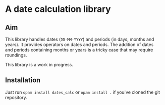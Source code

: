 # A date calculation library

## Aim

This library handles dates (`DD-MM-YYYY`) and periods (in days, months and years). It provides operators on dates and periods. The addition of dates and periods containing months or years is a tricky case that may require roundings.

This library is a work in progress.

## Installation

Just run `opam install dates_calc` or `opam install .` if you've cloned the git repository.

